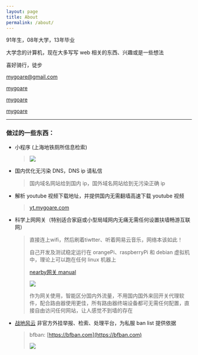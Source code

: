 ```yaml
---
layout: page
title: About
permalink: /about/
---
```


91年生，08年大学，13年毕业

大学念的计算机，现在大多写写 web 相关的东西、兴趣或是一些想法

喜好骑行，徒步

[<i class="fas fa-envelope"></i> mygoare@gmail.com](mailto:mygoare@gmail.com)

[<i class="fab fa-github"></i> mygoare](https://github.com/mygoare)

[<i class="fab fa-twitter"></i> mygoare](https://twitter.com/mygoare)

[<i class="fab fa-telegram"></i> mygoare](https://t.me/mygoare)

---

### 做过的一些东西：

* 小程序 (上海地铁厕所信息检索)

    >   ![](https://i.imgur.com/oNAIBE3.jpg)

* 国内优化无污染 DNS，DNS ip 请私信

    >   国内域名网站给到国内 ip，国外域名网站给到无污染正确 ip

* 解析 youtube 视频下载地址，并提供国内无需翻墙高速下载 youtube 视频

    >   [yt.mygoare.com](http://yt.mygoare.com)

* 科学上网网关（特别适合家庭或小型局域网内无痛无需任何设置扶墙畅游互联网）

    >   直接连上wifi，然后刷着tiwtter、听着网易云音乐，网络本该如此！
    >
    >   自己开发及测试稳定运行在 orangePi、raspberryPi 和 debian 虚拟机 中，理论上可以跑在任何 linux 机器上
    >
    >   [nearby网关 manual](https://www.evernote.com/l/ACFHr_nGP1xL_aHhScGSUK2x2OQMOUQiTAk)
    >
    >   ![](https://i.imgur.com/jwQilye.png)
    >
    >   作为网关使用，智能区分国内外流量，不用国内国外来回开关代理软件，配合路由器使用更佳，所有路由器终端设备都可无需任何配置，直接自由访问任何网站，让人感觉不到墙的存在

* [战地风云](https://www.ea.com/en-gb/games/battlefield) 非官方外挂举报、检索、处理平台，为私服 ban list 提供依据
    
    >   bfban: [https://bfban.com](https://bfban.com)
    >
    >   ![](https://i.imgur.com/WcoNG7d.png)
